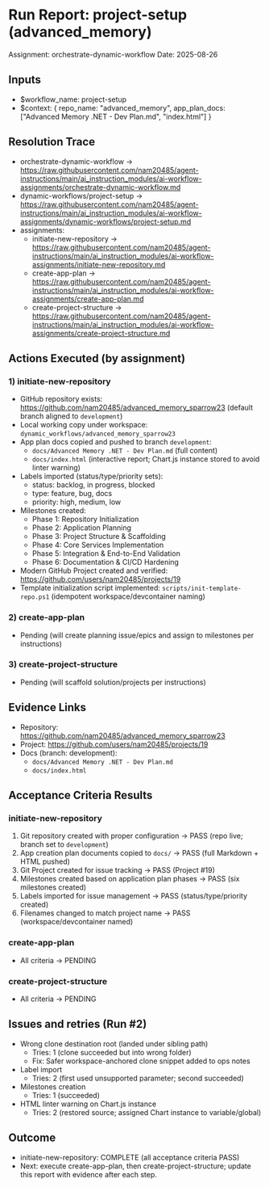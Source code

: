 # Run Report: project-setup (advanced_memory)

Assignment: orchestrate-dynamic-workflow
Date: 2025-08-26

## Inputs
- $workflow_name: project-setup
- $context: { repo_name: "advanced_memory", app_plan_docs: ["Advanced Memory .NET - Dev Plan.md", "index.html"] }

## Resolution Trace
- orchestrate-dynamic-workflow → https://raw.githubusercontent.com/nam20485/agent-instructions/main/ai_instruction_modules/ai-workflow-assignments/orchestrate-dynamic-workflow.md
- dynamic-workflows/project-setup → https://raw.githubusercontent.com/nam20485/agent-instructions/main/ai_instruction_modules/ai-workflow-assignments/dynamic-workflows/project-setup.md
- assignments:
  - initiate-new-repository → https://raw.githubusercontent.com/nam20485/agent-instructions/main/ai_instruction_modules/ai-workflow-assignments/initiate-new-repository.md
  - create-app-plan → https://raw.githubusercontent.com/nam20485/agent-instructions/main/ai_instruction_modules/ai-workflow-assignments/create-app-plan.md
  - create-project-structure → https://raw.githubusercontent.com/nam20485/agent-instructions/main/ai_instruction_modules/ai-workflow-assignments/create-project-structure.md

## Actions Executed (by assignment)

### 1) initiate-new-repository
- GitHub repository exists: https://github.com/nam20485/advanced_memory_sparrow23 (default branch aligned to `development`)
- Local working copy under workspace: `dynamic_workflows/advanced_memory_sparrow23`
- App plan docs copied and pushed to branch `development`:
  - `docs/Advanced Memory .NET - Dev Plan.md` (full content)
  - `docs/index.html` (interactive report; Chart.js instance stored to avoid linter warning)
- Labels imported (status/type/priority sets):
  - status: backlog, in progress, blocked
  - type: feature, bug, docs
  - priority: high, medium, low
- Milestones created:
  - Phase 1: Repository Initialization
  - Phase 2: Application Planning
  - Phase 3: Project Structure & Scaffolding
  - Phase 4: Core Services Implementation
  - Phase 5: Integration & End-to-End Validation
  - Phase 6: Documentation & CI/CD Hardening
- Modern GitHub Project created and verified: https://github.com/users/nam20485/projects/19
- Template initialization script implemented: `scripts/init-template-repo.ps1` (idempotent workspace/devcontainer naming)

### 2) create-app-plan
- Pending (will create planning issue/epics and assign to milestones per instructions)

### 3) create-project-structure
- Pending (will scaffold solution/projects per instructions)

## Evidence Links
- Repository: https://github.com/nam20485/advanced_memory_sparrow23
- Project: https://github.com/users/nam20485/projects/19
- Docs (branch: development):
  - `docs/Advanced Memory .NET - Dev Plan.md`
  - `docs/index.html`

## Acceptance Criteria Results

### initiate-new-repository
1. Git repository created with proper configuration → PASS (repo live; branch set to `development`)  
2. App creation plan documents copied to `docs/` → PASS (full Markdown + HTML pushed)  
3. Git Project created for issue tracking → PASS (Project #19)  
4. Milestones created based on application plan phases → PASS (six milestones created)  
5. Labels imported for issue management → PASS (status/type/priority created)  
6. Filenames changed to match project name → PASS (workspace/devcontainer named)

### create-app-plan
- All criteria → PENDING

### create-project-structure
- All criteria → PENDING

## Issues and retries (Run #2)
- Wrong clone destination root (landed under sibling path)
  - Tries: 1 (clone succeeded but into wrong folder)
  - Fix: Safer workspace-anchored clone snippet added to ops notes
- Label import
  - Tries: 2 (first used unsupported parameter; second succeeded)
- Milestones creation
  - Tries: 1 (succeeded)
- HTML linter warning on Chart.js instance
  - Tries: 2 (restored source; assigned Chart instance to variable/global)

## Outcome
- initiate-new-repository: COMPLETE (all acceptance criteria PASS)
- Next: execute create-app-plan, then create-project-structure; update this report with evidence after each step.
